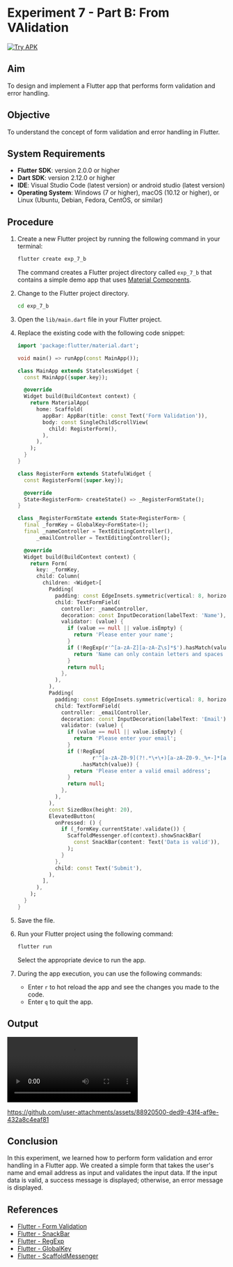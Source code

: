 # Experiment 7 - Part B:  **From VAlidation**
[![Try APK](https://img.shields.io/badge/Try%20APK-Download-blue)](https://srinu2003.github.io/Flutter-Lab/build-output/exp_7_b.apk)

## Aim
To design and implement a Flutter app that performs form validation and error handling.

## Objective
To understand the concept of form validation and error handling in Flutter.

## System Requirements
- **Flutter SDK**: version 2.0.0 or higher
- **Dart SDK**: version 2.12.0 or higher
- **IDE**: Visual Studio Code (latest version) or android studio (latest version)
- **Operating System**: Windows (7 or higher), macOS (10.12 or higher), or Linux (Ubuntu, Debian, Fedora, CentOS, or similar)

## Procedure

1. Create a new Flutter project by running the following command in your terminal:
    ```cmd
    flutter create exp_7_b
    ```
    The command creates a Flutter project directory called `exp_7_b` that contains a simple demo app that uses [Material Components](https://m3.material.io/components).

2. Change to the Flutter project directory.
    ```cmd
    cd exp_7_b
    ```
3. Open the `lib/main.dart` file in your Flutter project.

4. Replace the existing code with the following code snippet:
    ```dart
    import 'package:flutter/material.dart';

    void main() => runApp(const MainApp());

    class MainApp extends StatelessWidget {
      const MainApp({super.key});

      @override
      Widget build(BuildContext context) {
        return MaterialApp(
          home: Scaffold(
            appBar: AppBar(title: const Text('Form Validation')),
            body: const SingleChildScrollView(
              child: RegisterForm(),
            ),
          ),
        );
      }
    }

    class RegisterForm extends StatefulWidget {
      const RegisterForm({super.key});

      @override
      State<RegisterForm> createState() => _RegisterFormState();
    }

    class _RegisterFormState extends State<RegisterForm> {
      final _formKey = GlobalKey<FormState>();
      final _nameController = TextEditingController(),
          _emailController = TextEditingController();

      @override
      Widget build(BuildContext context) {
        return Form(
          key: _formKey,
          child: Column(
            children: <Widget>[
              Padding(
                padding: const EdgeInsets.symmetric(vertical: 8, horizontal: 16),
                child: TextFormField(
                  controller: _nameController,
                  decoration: const InputDecoration(labelText: 'Name'),
                  validator: (value) {
                    if (value == null || value.isEmpty) {
                      return 'Please enter your name';
                    }
                    if (!RegExp(r'^[a-zA-Z][a-zA-Z\s]*$').hasMatch(value)) {
                      return 'Name can only contain letters and spaces in between';
                    }
                    return null;
                  },
                ),
              ),
              Padding(
                padding: const EdgeInsets.symmetric(vertical: 8, horizontal: 16),
                child: TextFormField(
                  controller: _emailController,
                  decoration: const InputDecoration(labelText: 'Email'),
                  validator: (value) {
                    if (value == null || value.isEmpty) {
                      return 'Please enter your email';
                    }
                    if (!RegExp(
                            r'^[a-zA-Z0-9](?!.*\+\+)[a-zA-Z0-9._%+-]*[a-zA-Z0-9]@[a-zA-Z0-9-]+(?:\.[a-zA-Z0-9-]+)*$')
                        .hasMatch(value)) {
                      return 'Please enter a valid email address';
                    }
                    return null;
                  },
                ),
              ),
              const SizedBox(height: 20),
              ElevatedButton(
                onPressed: () {
                  if (_formKey.currentState!.validate()) {
                    ScaffoldMessenger.of(context).showSnackBar(
                      const SnackBar(content: Text('Data is valid')),
                    );
                  }
                },
                child: const Text('Submit'),
              ),
            ],
          ),
        );
      }
    }
    ```

5. Save the file.

6. Run your Flutter project using the following command:
    ```cmd
    flutter run
    ```
    Select the appropriate device to run the app.

7. During the app execution, you can use the following commands:
    - Enter `r` to hot reload the app and see the changes you made to the code.
    - Enter `q` to quit the app.


## Output
<video controls src="exp_7_b_output.mp4" title="Form Validation"></video>


https://github.com/user-attachments/assets/88920500-ded9-43f4-af9e-432a8c4eaf81



## Conclusion
In this experiment, we learned how to perform form validation and error handling in a Flutter app. We created a simple form that takes the user's name and email address as input and validates the input data. If the input data is valid, a success message is displayed; otherwise, an error message is displayed.


## References
- [Flutter - Form Validation](https://flutter.dev/docs/cookbook/forms/validation)
- [Flutter - SnackBar](https://api.flutter.dev/flutter/material/SnackBar-class.html)
- [Flutter - RegExp](https://api.flutter.dev/flutter/dart-core/RegExp-class.html)
- [Flutter - GlobalKey](https://api.flutter.dev/flutter/widgets/GlobalKey-class.html)
- [Flutter - ScaffoldMessenger](https://api.flutter.dev/flutter/material/ScaffoldMessenger-class.html)

